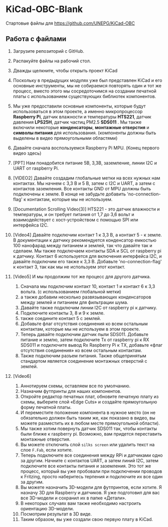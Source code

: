 # KiCad-OBC-Blank
Стартовые файлы для https://github.com/UNEPG/KiCad-OBC

## Работа с файлами

1. Загрузите репозиторий с GitHub.

2. Распакуйте файлы на рабочий стол.

3. Дважды щелкните, чтобы открыть проект KiCad

4. Поскольку в предыдущих модулях уже был представлен KiCad и его основные инструменты, мы не собираемся повторять один и тот же процесс, вместо этого мы сосредоточимся на создании печатной платы с использованием существующих библиотек компонентов.

5. Мы уже предоставили основные компоненты, которые будут использоваться в этом проекте, а именно микропроцессор **Raspberry Pi**, датчик влажности и температуры **HTS221**, датчик давления **LPS25H**, датчик частиц PM2.5 **SDS011** . Мы также включили некоторые **конденсаторы**, **монтажные отверстия** и **символы питания** для использования. (компоненты должны быть выделены в видео прямоугольными областями)

6. Давайте сначала воспользуемся Raspberry Pi MPU.  (Конец первого видео здесь)

7. [PPT] Нам понадобится питание 5В, 3,3В, заземление, линии I2C и UART от raspberry Pi.

8. [VIDEO2] Давайте создадим глобальные метки на всех нужных нам контактах. Мы начнем с 3,3 В и 5 В, затем с I2C и UART, а затем с контактов заземления. Все контакты GND от MPU должны быть подключены к земле. В конце не забудьте добавить 'no-connection-flag' к контактам, которые мы не используем.

9. [Documentation Scrolling Video(3)] HTS221 - это датчик влажности и температуры, и  он требует питания от 1,7 до 3,6 вольт и взаимодействует с хост-устройством с помощью SPI или интерфейса I2C.

10. [Video4] Давайте подключим контакт 1 к 3,3 В, а контакт 5 - к земле. В документации к датчику рекомендуется конденсатор емкостью 100 нанофарад между питанием и землей, так что давайте так и сделаем.  Мы также подключаем контакты SDA и SCL от raspberry pi к датчику. Контакт 6 используется для включения интерфейса I2C, и давайте подключим его также к 3,3 В. Добавьте 'no-connection-flag' к контакт 3, так как мы не используем этот контакт.

11. [Video5] И мы продолжим тот же процесс для другого датчика.

     1. Сначала мы подключим контакт 10, контакт 1 и контакт 6 к 3,3 вольта. (с использованием глобальной метки)
     2. а также добавим несколько развязывающих конденсаторов между землей и питанием для фильтрации шума.
     3. Давайте также подключим линии I2C от raspberry pi к датчику.
     4. Подключите контакты 3, 8 и 9 к земле.
     5. также соедините контакт 5 с землей.
     6. Добавьте флаг отсутствия соединения ко всем остальным контактам, которые мы не используем в этом проекте.
     7. Теперь давайте подключим датчик пыли SDS011. Добавьте питание и землю, затем подключите Tx от raspberry pi к RX SDS011 и подключите вывод Rx Raspberry Pi к TX, добавьте «флаг отсутствия соединения» ко всем остальным контактам.
     8. Также подключим разъем питания. Также общепринятым стандартом является соединение монтажных отверстий с землей.

12. [Video6] 

     1. Аннотируем схемы, оставляем все по умолчанию.
     2. Назначим футпринты для наших компонентов.
     3. Откройте редактор печатных плат, обновите печатную плату из схемы, выберите слой «Edge Cuts» и создайте прямоугольную форму печатной платы.
     4. И переместите положение компонента в нужное место (он не обязательно должен быть таким же, как показано в видео, вы можете разместить их в любом месте прямоугольной области).
     5. Мы также хотим повернуть датчик SDS011 так, чтобы контакты были ближе к raspberry pi. Возможно, вам придется переставить монтажные отверстия.
     6. Вы можете отключить слой `silks screen` или удалить текст на слое `F.Fab`, если хотите.
     7. Теперь подключите все соединения между RPi и датчиками одно за другим. Начните с контактов UART, а затем линий I2C, затем подключите все контакты питания и заземления. Это тот же процесс, который вы уже пробовали при подключении проводов к Fritzing, просто наберитесь терпения и подключите их все один за другим.
     8. Вы можете назначить 3D-модели для футпринтов, если хотите. Я назначу 3D для Raspberry и датчиков. Я уже подготовил для вас все 3D-модели и сохранил их в папке «Детали».
     9. В некоторых случаях вам также необходимо настроить ориентацию 3D-модели.
     10. Посмотрим результат в 3D виде.
     11. Таким образом, вы уже создали свою первую плату в KiCad.
    

    
